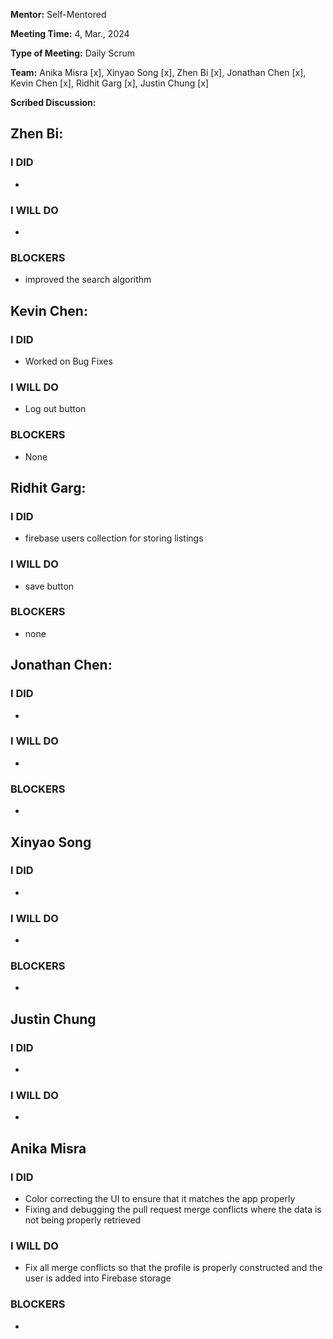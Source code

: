 **Mentor:** Self-Mentored

**Meeting Time:** 4, Mar., 2024

**Type of Meeting:** Daily Scrum

**Team:** Anika Misra [x], Xinyao Song [x], Zhen Bi [x], Jonathan Chen [x], Kevin Chen [x], Ridhit Garg [x], Justin Chung [x]

**Scribed Discussion:**

## **Zhen Bi:**  
### **I DID**  
- 

### **I WILL DO**  
- 

### **BLOCKERS**  
- improved the search algorithm

## **Kevin Chen:**  
### **I DID**  
- Worked on Bug Fixes

### **I WILL DO**  
- Log out button

### **BLOCKERS**  
- None

## **Ridhit Garg:**  
### **I DID**  
- firebase users collection for storing listings

### **I WILL DO**  
- save button

### **BLOCKERS**  
- none

## **Jonathan Chen:**  
### **I DID**  
- 

### **I WILL DO**  
- 

### **BLOCKERS**  
- 

## **Xinyao Song**  
### **I DID**  
- 

### **I WILL DO**  
- 

### **BLOCKERS**  
-

## **Justin Chung**  
### **I DID**  
- 

### **I WILL DO**  
- 
## **Anika Misra**  
### **I DID**  
- Color correcting the UI to ensure that it matches the app properly
- Fixing and debugging the pull request merge conflicts where the data is not being properly retrieved

### **I WILL DO**  
- Fix all merge conflicts so that the profile is properly constructed and the user is added into Firebase storage
### **BLOCKERS**  
-
